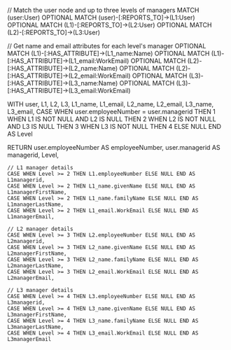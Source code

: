 // Match the user node and up to three levels of managers
MATCH (user:User)
OPTIONAL MATCH (user)-[:REPORTS_TO]->(L1:User)
OPTIONAL MATCH (L1)-[:REPORTS_TO]->(L2:User)
OPTIONAL MATCH (L2)-[:REPORTS_TO]->(L3:User)

// Get name and email attributes for each level's manager
OPTIONAL MATCH (L1)-[:HAS_ATTRIBUTE]->(L1_name:Name)
OPTIONAL MATCH (L1)-[:HAS_ATTRIBUTE]->(L1_email:WorkEmail)
OPTIONAL MATCH (L2)-[:HAS_ATTRIBUTE]->(L2_name:Name)
OPTIONAL MATCH (L2)-[:HAS_ATTRIBUTE]->(L2_email:WorkEmail)
OPTIONAL MATCH (L3)-[:HAS_ATTRIBUTE]->(L3_name:Name)
OPTIONAL MATCH (L3)-[:HAS_ATTRIBUTE]->(L3_email:WorkEmail)

WITH user, L1, L2, L3,
     L1_name, L1_email, L2_name, L2_email, L3_name, L3_email,
     CASE 
       WHEN user.employeeNumber = user.managerid THEN 1
       WHEN L1 IS NOT NULL AND L2 IS NULL THEN 2
       WHEN L2 IS NOT NULL AND L3 IS NULL THEN 3
       WHEN L3 IS NOT NULL THEN 4
       ELSE NULL 
     END AS Level

RETURN 
    user.employeeNumber AS employeeNumber,
    user.managerid AS managerid,
    Level,
    
    // L1 manager details
    CASE WHEN Level >= 2 THEN L1.employeeNumber ELSE NULL END AS L1managerid,
    CASE WHEN Level >= 2 THEN L1_name.givenName ELSE NULL END AS L1managerFirstName,
    CASE WHEN Level >= 2 THEN L1_name.familyName ELSE NULL END AS L1managerLastName,
    CASE WHEN Level >= 2 THEN L1_email.WorkEmail ELSE NULL END AS L1managerEmail,
    
    // L2 manager details
    CASE WHEN Level >= 3 THEN L2.employeeNumber ELSE NULL END AS L2managerid,
    CASE WHEN Level >= 3 THEN L2_name.givenName ELSE NULL END AS L2managerFirstName,
    CASE WHEN Level >= 3 THEN L2_name.familyName ELSE NULL END AS L2managerLastName,
    CASE WHEN Level >= 3 THEN L2_email.WorkEmail ELSE NULL END AS L2managerEmail,
    
    // L3 manager details
    CASE WHEN Level >= 4 THEN L3.employeeNumber ELSE NULL END AS L3managerid,
    CASE WHEN Level >= 4 THEN L3_name.givenName ELSE NULL END AS L3managerFirstName,
    CASE WHEN Level >= 4 THEN L3_name.familyName ELSE NULL END AS L3managerLastName,
    CASE WHEN Level >= 4 THEN L3_email.WorkEmail ELSE NULL END AS L3managerEmail
